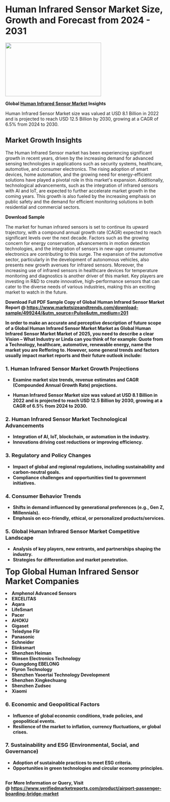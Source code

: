 <H1>Human Infrared Sensor Market Size, Growth and Forecast from 2024 - 2031</H1><img class="aligncenter size-medium wp-image-584254" src="https://thirdeyenews.in/wp-content/uploads/2024/09/Global-Market-Research-300x168.jpeg" alt="" width="300" height="168" /><p><strong>Global&nbsp;<a href="https://www.marketsizeandtrends.com/download-sample/499244/&amp;utm_source=Pulse&amp;utm_medium=201">Human Infrared Sensor Market</a> Insights</strong></p><p>Human Infrared Sensor Market size was valued at USD 8.1 Billion in 2022 and is projected to reach USD 12.5 Billion by 2030, growing at a CAGR of 6.5% from 2024 to 2030.</p><p><h2>Market Growth Insights</h2> <p>The Human Infrared Sensor market has been experiencing significant growth in recent years, driven by the increasing demand for advanced sensing technologies in applications such as security systems, healthcare, automotive, and consumer electronics. The rising adoption of smart devices, home automation, and the growing need for energy-efficient solutions have played a pivotal role in this market's expansion. Additionally, technological advancements, such as the integration of infrared sensors with AI and IoT, are expected to further accelerate market growth in the coming years. This growth is also fueled by the increasing emphasis on public safety and the demand for efficient monitoring solutions in both residential and commercial sectors.</p> <p><strong>Download Sample</strong></p> <p>The market for human infrared sensors is set to continue its upward trajectory, with a compound annual growth rate (CAGR) expected to reach significant levels over the next decade. Factors such as the growing concern for energy conservation, advancements in motion detection technologies, and the integration of sensors in new-age consumer electronics are contributing to this surge. The expansion of the automotive sector, particularly in the development of autonomous vehicles, also presents new growth avenues for infrared sensors. Moreover, the increasing use of infrared sensors in healthcare devices for temperature monitoring and diagnostics is another driver of this market. Key players are investing in R&D to create innovative, high-performance sensors that can cater to the diverse needs of various industries, making this an exciting market to watch in the future.</p> <p><strong></p><p><span class=""><strong>Download Full PDF Sample Copy of Global Human Infrared Sensor Market Report</strong> @ <a href="https://www.marketsizeandtrends.com/download-sample/499244/&amp;utm_source=Pulse&amp;utm_medium=201" target="_blank">https://www.marketsizeandtrends.com/download-sample/499244/&amp;utm_source=Pulse&amp;utm_medium=201</a></span></p><p>In order to make an accurate and perceptive description of future scope of a Global&nbsp;Human Infrared Sensor Market Market as Global&nbsp;Human Infrared Sensor Market Market of 2025, you need to describe a clear Vision &ndash; What Industry or Linda can you think of for example: Quote from a Technology, healthcare, automotive, renewable energy, name the market you are Reffering to. However, some general trends and factors usually impact market reports and their future outlook include:</p><h3>1.&nbsp;<strong>Human Infrared Sensor Market Growth Projections</strong></h3><ul><li>Examine market size trends, revenue estimates and CAGR (Compounded Annual Growth Rate) projections.</li><li><p>Human Infrared Sensor Market size was valued at USD 8.1 Billion in 2022 and is projected to reach USD 12.5 Billion by 2030, growing at a CAGR of 6.5% from 2024 to 2030.</p></li></ul><h3>2.&nbsp;<strong>Human Infrared Sensor Market Technological Advancements</strong></h3><ul><li>Integration of AI, IoT, blockchain, or automation in the industry.</li><li>Innovations driving cost reductions or improving efficiency.</li></ul><h3>3.&nbsp;<strong>Regulatory and Policy Changes</strong></h3><ul><li>Impact of global and regional regulations, including sustainability and carbon-neutral goals.</li><li>Compliance challenges and opportunities tied to government initiatives.</li></ul><h3>4.&nbsp;<strong>Consumer Behavior Trends</strong></h3><ul><li>Shifts in demand influenced by generational preferences (e.g., Gen Z, Millennials).</li><li>Emphasis on eco-friendly, ethical, or personalized products/services.</li></ul><h3>5.&nbsp;<strong>Global Human Infrared Sensor Market Competitive Landscape</strong></h3><ul><li>Analysis of key players, new entrants, and partnerships shaping the industry.</li><li>Strategies for differentiation and market penetration.</li></ul><p data-pm-slice="1 1 []"><span style="color: inherit; font-family: inherit; font-size: 25px;">Top Global Human Infrared Sensor Market Companies</span></p><div class="" data-test-id=""><p><li>Amphenol Advanced Sensors</li><li> EXCELITAS</li><li> Aqara</li><li> LifeSmart</li><li> Pacer</li><li> AHOKU</li><li> Gigaset</li><li> Teledyne Flir</li><li> Panasonic</li><li> Schneider</li><li> Elinksmart</li><li> Shenzhen Heiman</li><li> Winsen Electronics Technology</li><li> Guangdong EBELONG</li><li> Flyron Technology</li><li> Shenzhen Yaoertai Technology Development</li><li> Shenzhen Xingkechuang</li><li> Shenzhen Zudsec</li><li> Xiaomi</li></p></div><h3>6.&nbsp;<strong>Economic and Geopolitical Factors</strong></h3><ul><li>Influence of global economic conditions, trade policies, and geopolitical events.</li><li>Resilience of the market to inflation, currency fluctuations, or global crises.</li></ul><h3>7.&nbsp;<strong>Sustainability and ESG (Environmental, Social, and Governance)</strong></h3><ul><li>Adoption of sustainable practices to meet ESG criteria.</li><li>Opportunities in green technologies and circular economy principles.</li></ul><h2><strong style="font-size: 14px;">For More Information or Query, Visit @&nbsp;</strong><a style="background-color: #ffffff; font-size: 14px;" href="https://www.marketsizeandtrends.com/report/human-infrared-sensor-market/" target="_blank">https://www.verifiedmarketreports.com/product/airport-passenger-boarding-bridge-market</a></h2>
